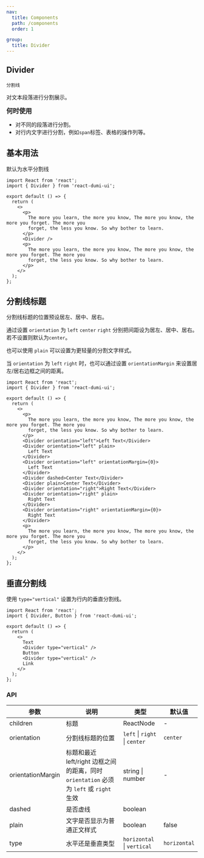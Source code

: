 ```yaml
---
nav:
  title: Components
  path: /components
  order: 1

group:
  title: Divider
---
```


## Divider

`分割线`

对文本段落进行分割展示。

<big>**何时使用**</big>

- 对不同的段落进行分割。
- 对行内文字进行分割，例如`span`标签、表格的操作列等。

## 基本用法

默认为水平分割线

```tsx
import React from 'react';
import { Divider } from 'react-dumi-ui';

export default () => {
  return (
    <>
      <p>
        The more you learn, the more you know, The more you know, the more you forget. The more you
        forget, the less you know. So why bother to learn.
      </p>
      <Divider />
      <p>
        The more you learn, the more you know, The more you know, the more you forget. The more you
        forget, the less you know. So why bother to learn.
      </p>
    </>
  );
};
```

## 分割线标题

分割线标题的位置预设居左、居中、居右。

通过设置 `orientation` 为 `left` `center` `right` 分别把间距设为居左、居中、居右。若不设置则默认为`center`。

也可以使用 `plain` 可以设置为更轻量的分割文字样式。

当 `orientation` 为 `left` `right` 时，也可以通过设置 `orientationMargin` 来设置居左/居右边框之间的距离。

```tsx
import React from 'react';
import { Divider } from 'react-dumi-ui';

export default () => {
  return (
    <>
      <p>
        The more you learn, the more you know, The more you know, the more you forget. The more you
        forget, the less you know. So why bother to learn.
      </p>
      <Divider orientation="left">Left Text</Divider>
      <Divider orientation="left" plain>
        Left Text
      </Divider>
      <Divider orientation="left" orientationMargin={0}>
        Left Text
      </Divider>
      <Divider dashed>Center Text</Divider>
      <Divider plain>Center Text</Divider>
      <Divider orientation="right">Right Text</Divider>
      <Divider orientation="right" plain>
        Right Text
      </Divider>
      <Divider orientation="right" orientationMargin={0}>
        Right Text
      </Divider>
      <p>
        The more you learn, the more you know, The more you know, the more you forget. The more you
        forget, the less you know. So why bother to learn.
      </p>
    </>
  );
};
```

## 垂直分割线

使用 `type="vertical"` 设置为行内的垂直分割线。

```tsx
import React from 'react';
import { Divider, Button } from 'react-dumi-ui';

export default () => {
  return (
    <>
      Text
      <Divider type="vertical" />
      Button
      <Divider type="vertical" />
      Link
    </>
  );
};
```

### API

| 参数 | 说明 | 类型 | 默认值 |
| --- | --- | --- | --- |
| children | 标题 | ReactNode | - |
| orientation | 分割线标题的位置 | `left` \| `right` \| `center` | `center` |
| orientationMargin | 标题和最近 left/right 边框之间的距离，同时 `orientation` 必须为 `left` 或 `right` 生效 | string \| number | - |
| dashed | 是否虚线 | boolean |  |
| plain | 文字是否显示为普通正文样式 | boolean | false |
| type | 水平还是垂直类型 | `horizontal` \| `vertical` | `horizontal` |
